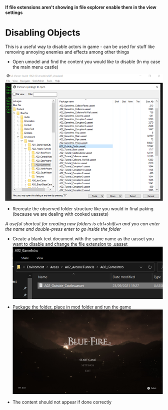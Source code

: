**If file extensions aren't showing in file explorer enable them in the view settings**

# Disabling Objects

This is a useful way to disable actors in game - can be used for stuff like removing annoying enemies and effects among other things 

- Open umodel and find the content you would like to disable (In my case the main menu castle)

![](reference.png)

- Recreate the observed folder structure like you would in final paking (because we are dealing with cooked uassets)

*A useful shortcut for creating new folders is ctrl+shift+n and you can enter the name and double-press enter to go inside the folder*

- Create a blank text document with the same name as the uasset you want to disable and change the file extension to .uasset
![](structure.png)

- Package the folder, place in mod folder and run the game
![](no-castle.png)
- The content should not appear if done correctly
